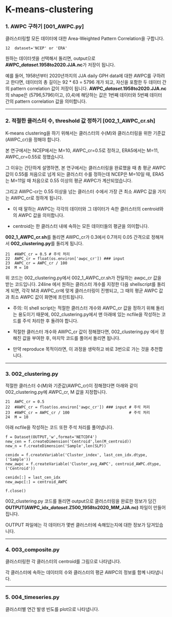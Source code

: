 # K-means-clustering

### 1. AWPC 구하기 [001_AWPC.py]


클러스터링할 모든 데이터에 대한 Area-Weighted Pattern Correlation을 구합니다.


```
12  dataset='NCEP' or 'ERA'
```


원하는 데이터셋을 선택해서 돌리면, output으로 **AWPC_*dataset*.1958to2020.JJA.nc**가 저장이 됩니다. 


예를 들어, 1958년부터 2020년까지의 JJA daily GPH data에 대한 AWPC를 구하려고 한다면, 
데이터의 총 길이는 92 * 63 = 5796 개가 되고, 자신을 포함한 두 데이터 간의 pattern correlation 값이 저장이 됩니다.
**AWPC_*dataset*.1958to2020.JJA.nc**의 shape은 (5796,5796)이고, (0,4)에 해당하는 값은 1번째 데이터와 5번째 데이터 간의 pattern correlation 값을 의미합니다. 



********

### 2. 적절한 클러스터 수, threshold 값 정하기 [002_1_AWPC_cr.sh]


K-means clustering을 하기 위해서는 클러스터의 수(M)와 클러스터링을 위한 기준값(AWPC_cr)을 정해야 합니다. 


본 연구에서는 NCEP에서는 M=10, AWPC_cr=0.5로 정하고, ERA5에서는 M=11, AWPC_cr=0.55로 정했습니다. 


그 이유는 간단하게 설명하면, 본 연구에서는 클러스터링을 완료했을 때 총 평균 AWPC 값이 0.55를 처음으로 넘게 되는 클러스터 수를 정하는데 NCEP은 M=10일 때, ERA5는 M=11일 때 처음으로 0.55 이상의 평균 AWPC가 계산되었습니다. 


그리고 AWPC-cr는 0.55 이상을 넘는 클러스터 수에서 가장 큰 최소 AWPC 값을 가지는 AWPC_cr로 정하게 됩니다. 


* 이 때 말하는 AWPC는 각각의 데이터와 그 데이터가 속한 클러스터의 centroid와의 AWPC 값을 의미합니다.

* centroid는 한 클러스터 내에 속하는 모든 데이터들의 평균을 의미합니다.


  
**002_1_AWPC_cr.sh**를 돌리면 AWPC_cr가 0.3에서 0.7까지 0.05 간격으로 정해져서 **002_clustering.py**를 돌리게 됩니다.  


```
21  #AWPC_cr = 0.5 # 주석 처리
22  AWPC_cr = float(os.environ['awpc_cr']) ### input
23  AWPC_cr = AWPC_cr / 100
24  M = 10
```

위 코드는 002_clustering.py에서 002_1_AWPC_cr.sh가 전달하는 awpc_cr 값을 받는 코드입니다. 
24line 에서 원하는 클러스터 개수를 지정한 다음 shellscript를 돌리게 되면, 각각 M과 AWPC_cr에 맞게 클러스터링이 진행되고, 그 때의 평균 AWPC 값과 최소 AWPC 값이 화면에 프린트됩니다. 


* 주의: 이 shell script는 적절한 클러스터 개수와 AWPC_cr 값을 정하기 위해 돌리는 용도이기 때문에, 002_clustering.py에서 맨 아래에 있는 ncfile을 작성하는 코드를 주석 처리한 후 돌려야 합니다.

* 적절한 클러스터 개수와 AWPC_cr 값이 정해졌다면, 002_clustering.py 에서 정해진 값을 부여한 후, 마지막 코드를 풀어서 돌리면 됩니다.

* 만약 reproduce 목적이라면, 이 과정을 생락하고 바로 3번으로 가는 것을 추천합니다. 



********

### 3. 002_clustering.py


적절한 클러스터 수(M)와 기준값(AWPC_cr)이 정해졌다면 아래와 같이 002_clustering.py에 AWPC_cr, M 값을 지정합니다.


```
21  AWPC_cr = 0.5 
22  #AWPC_cr = float(os.environ['awpc_cr']) ### input # 주석 처리
23  #AWPC_cr = AWPC_cr / 100                          # 주석 처리
24  M = 10
```


아래 ncfile을 작성하는 코드 또한 주석 처리를 풀어냅니다.


```
f = Dataset(OUTPUT,'w',format='NETCDF4')
new_cen = f.createDimension('Centroid',len(M_centroid))
new_n = f.createDimension('Sample',len(SLP))

cenidx = f.createVariable('Cluster_index', last_cen_idx.dtype, ('Sample'))
new_awpc = f.createVariable('Cluster_avg_AWPC', centroid_AWPC.dtype, ('Centroid'))

cenidx[:] = last_cen_idx
new_awpc[:] = centroid_AWPC

f.close()
```


002_clustering.py 코드를 돌리면 output으로 클러스터링을 완료한 정보가 담긴 **OUTPUT(AWPC_idx_*dataset*.Z500_1958to2020_M*M*_JJA.nc)** 파일이 만들어집니다. 


OUTPUT 파일에는 각 데이터가 몇번 클러스터에 속해있는지에 대한 정보가 담겨있습니다. 



********

### 4. 003_composite.py


클러스터링한 각 클러스터의 centroid를 그림으로 나타냅니다.


각 클러스터에 속하는 데이터의 수와 클러스터의 평균 AWPC의 정보를 함꼐 나타냅니다.


********

### 5. 004_timeseries.py

클러스터별 연간 발생 빈도를 plot으로 나타냅니다.
